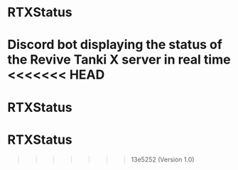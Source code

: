 # RTXStatus
Discord bot displaying the status of the Revive Tanki X server in real time
<<<<<<< HEAD
=======
# RTXStatus
# RTXStatus
>>>>>>> 13e5252 (Version 1.0)
